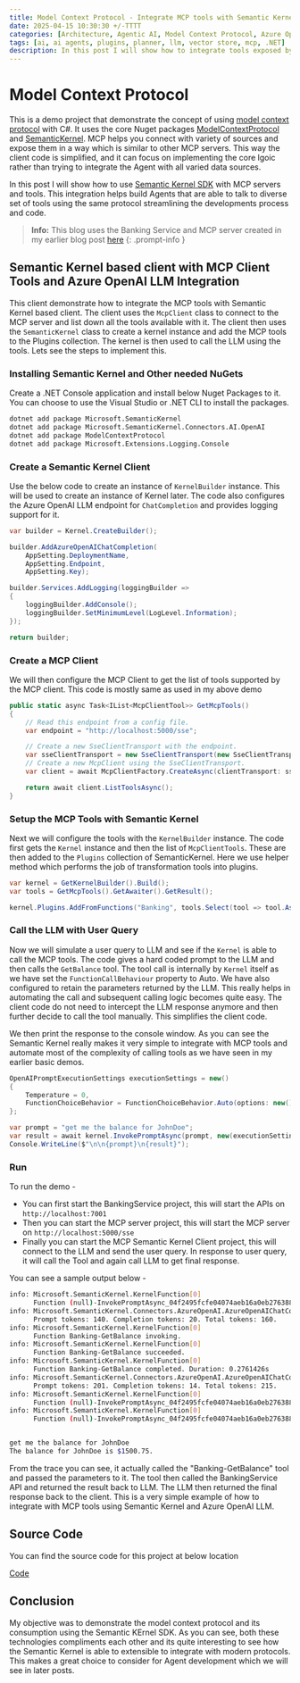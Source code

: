 ```yaml
---
title: Model Context Protocol - Integrate MCP tools with Semantic Kernel Plugins and Azure OpenAI LLM.
date: 2025-04-15 10:30:30 +/-TTTT
categories: [Architecture, Agentic AI, Model Context Protocol, Azure OpenAI, Semantic Kernel]
tags: [ai, ai agents, plugins, planner, llm, vector store, mcp, .NET]     # TAG names should always be lowercase
description: In this post I will show how to integrate tools exposed by a MCP server and integrate them with Semantic Kernel using the Plugin features. We will also use Azure OpenAI to call these tools.
---
```


# Model Context Protocol
This is a demo project that demonstrate the concept of using [model context protocol](https://modelcontextprotocol.io/introduction) with C#. It uses the core Nuget packages [ModelContextProtocol](https://packages.nuget.org/packages/ModelContextProtocol/0.1.0-preview.10) and [SemanticKernel](https://www.nuget.org/packages/Microsoft.SemanticKernel).
MCP helps you connect with variety of sources and expose them in a way which is similar to other MCP servers. This way the client code is simplified, and it can focus on implementing the core lgoic rather than trying to integrate the Agent with all varied data sources.

In this post I will show how to use [Semantic Kernel SDK](https://learn.microsoft.com/en-us/semantic-kernel/overview/) with MCP servers and tools. This integration helps build Agents that are able to talk to diverse set of tools using the same protocol streamlining the developments process and code. 

> **Info:** This blog uses the Banking Service and MCP server created in my earlier blog post [here](https://pravinchandankhede.github.io/posts/ModelContextProtocolSimple/)
{: .prompt-info }


## Semantic Kernel based client with MCP Client Tools and Azure OpenAI LLM Integration
This client demonstrate how to integrate the MCP tools with Semantic Kernel based client. The client uses the `McpClient` class to connect to the MCP server and list down all the tools available with it. The client then uses the `SemanticKernel` class to create a kernel instance and add the MCP tools to the Plugins collection. The kernel is then used to call the LLM using the tools. Lets see the steps to implement this.

### Installing Semantic Kernel and Other needed NuGets
Create a .NET Console application and install below Nuget Packages to it. You can choose to use the Visual Studio or .NET CLI to install the packages.
```bash
dotnet add package Microsoft.SemanticKernel
dotnet add package Microsoft.SemanticKernel.Connectors.AI.OpenAI
dotnet add package ModelContextProtocol
dotnet add package Microsoft.Extensions.Logging.Console
```

### Create a Semantic Kernel Client
Use the below code to create an instance of `KernelBuilder` instance. This will be used to create an instance of Kernel later. The code also configures the Azure OpenAI LLM endpoint for `ChatCompletion` and provides logging support for it.
```csharp
var builder = Kernel.CreateBuilder();

builder.AddAzureOpenAIChatCompletion(
	AppSetting.DeploymentName,
	AppSetting.Endpoint,
	AppSetting.Key);

builder.Services.AddLogging(loggingBuilder =>
{
	loggingBuilder.AddConsole();
	loggingBuilder.SetMinimumLevel(LogLevel.Information);
});

return builder;
```

### Create a MCP Client
We will then configure the MCP Client to get the list of tools supported by the MCP client. This code is mostly same as used in my above demo

```csharp
public static async Task<IList<McpClientTool>> GetMcpTools()
{
	// Read this endpoint from a config file.
	var endpoint = "http://localhost:5000/sse";

	// Create a new SseClientTransport with the endpoint.
	var sseClientTransport = new SseClientTransport(new SseClientTransportOptions { Endpoint = new ri(endpoint) });
	// Create a new McpClient using the SseClientTransport.
	var client = await McpClientFactory.CreateAsync(clientTransport: sseClientTransport);

	return await client.ListToolsAsync();
}
```

### Setup the MCP Tools with Semantic Kernel
Next we will configure the tools with the `KernelBuilder` instance. The code first gets the `Kernel` instance and then the list of `McpClientTools`. These are then added to the `Plugins` collection of SemanticKernel. Here we use helper method which performs the job of transformation tools into plugins. 

```csharp
var kernel = GetKernelBuilder().Build();
var tools = GetMcpTools().GetAwaiter().GetResult();

kernel.Plugins.AddFromFunctions("Banking", tools.Select(tool => tool.AsKernelFunction()));
```

### Call the LLM with User Query
Now we will simulate a user query to LLM and see if the `Kernel` is able to call the MCP tools. The code gives a hard coded prompt to the LLM and then calls the `GetBalance` tool. The tool call is internally by `Kernel` itself as we have set the `FunctionCallBehaviour` property to Auto. We have also configured to retain the parameters returned by the LLM. This really helps in automating the call and subsequent calling logic becomes quite easy. The client code do not need to intercept the LLM response anymore and then further decide to call the tool manually. This simplifies the client code.

We then print the response to the console window. As you can see the Semantic Kernel really makes it very simple to integrate with MCP tools and automate most of the complexity of calling tools as we have seen in my earlier basic demos.

```csharp
OpenAIPromptExecutionSettings executionSettings = new()
{
	Temperature = 0,
	FunctionChoiceBehavior = FunctionChoiceBehavior.Auto(options: new() { RetainArgumentTypes = rue })
};

var prompt = "get me the balance for JohnDoe";
var result = await kernel.InvokePromptAsync(prompt, new(executionSettings)).ConfigureAwaitfalse);
Console.WriteLine($"\n\n{prompt}\n{result}");
```

### Run
To run the demo -
- You can first start the BankingService project, this will start the APIs on `http://localhost:7001`
- Then you can start the MCP server project, this will start the MCP server on `http://localhost:5000/sse`
- Finally you can start the MCP Semantic Kernel Client project, this will connect to the LLM and send the user query. In response to user query, it will call the Tool and again call LLM to get final response.

You can see a sample output below -
```bash
info: Microsoft.SemanticKernel.KernelFunction[0]
      Function (null)-InvokePromptAsync_04f2495fcfe04074aeb16a0eb2763883 invoking.
info: Microsoft.SemanticKernel.Connectors.AzureOpenAI.AzureOpenAIChatCompletionService[0]
      Prompt tokens: 140. Completion tokens: 20. Total tokens: 160.
info: Microsoft.SemanticKernel.KernelFunction[0]
      Function Banking-GetBalance invoking.
info: Microsoft.SemanticKernel.KernelFunction[0]
      Function Banking-GetBalance succeeded.
info: Microsoft.SemanticKernel.KernelFunction[0]
      Function Banking-GetBalance completed. Duration: 0.2761426s
info: Microsoft.SemanticKernel.Connectors.AzureOpenAI.AzureOpenAIChatCompletionService[0]
      Prompt tokens: 201. Completion tokens: 14. Total tokens: 215.
info: Microsoft.SemanticKernel.KernelFunction[0]
      Function (null)-InvokePromptAsync_04f2495fcfe04074aeb16a0eb2763883 succeeded.
info: Microsoft.SemanticKernel.KernelFunction[0]
      Function (null)-InvokePromptAsync_04f2495fcfe04074aeb16a0eb2763883 completed. Duration: 3.6370541s


get me the balance for JohnDoe
The balance for JohnDoe is $1500.75.
```

From the trace you can see, it actually called the "Banking-GetBalance" tool and passed the parameters to it. The tool then called the BankingService API and returned the result back to LLM. The LLM then returned the final response back to the client. This is a very simple example of how to integrate with MCP tools using Semantic Kernel and Azure OpenAI LLM.

## Source Code
You can find the source code for this project at below location

[Code](https://github.com/pravinchandankhede/agenticai/tree/main/src/model-context-protocol-demo/Clients/MCPSemanticKernelClient)

## Conclusion
My objective was to demonstrate the model context protocol and its consumption using the Semantic KErnel SDK. As you can see, both these technologies compliments each other and its quite interesting to see how the Semantic Kernel is able to extensible to integrate with modern protocols. This makes a great choice to consider for Agent development which we will see in later posts.